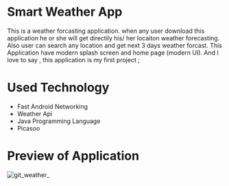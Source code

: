 # Smart Weather App
This is a weather forcasting application. when any user download this application he or she will get directily his/ her locaiton weather forecasting. Also user can search any location and get next 3 days weather forcast. This Application have modern splash screen and home page (modern UI). And I love to say , this application is my first project ;
# Used Technology
 - Fast Android Networking
 - Weather Api
 - Java Programming Language
 - Picasoo 

# Preview of Application

![git_weather_](https://user-images.githubusercontent.com/89797141/185196787-636a7a92-82b5-4b2b-aa93-e92dc477f848.jpg)


